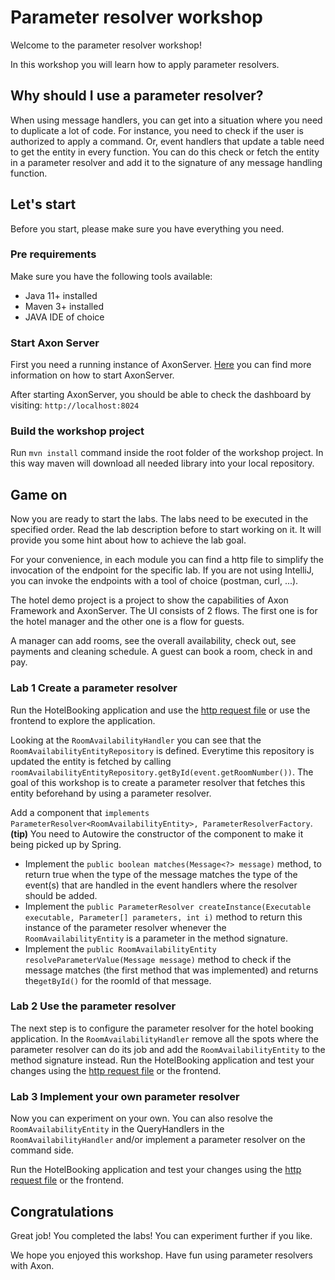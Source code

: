# Parameter resolver workshop

Welcome to the parameter resolver workshop!

In this workshop you will learn how to apply parameter resolvers.

## Why should I use a parameter resolver?

When using message handlers, you can get into a situation where you need to duplicate a lot of code. For instance, you need to check if the user is authorized to apply a command. Or, event handlers that update a table need to get the entity in every function. You can do this check or fetch the entity in a parameter resolver and add it to the signature of any message handling function.

## Let's start
Before you start, please make sure you have everything you need.

### Pre requirements
Make sure you have the following tools available:
- Java 11+ installed
- Maven 3+ installed
- JAVA IDE of choice

### Start Axon Server 

First you need a running instance of AxonServer. [Here](README.md) you can find more information on how to start AxonServer. 

After starting AxonServer, you should be able to check the dashboard by visiting: `http://localhost:8024`

### Build the workshop project
Run `mvn install` command inside the root folder of the workshop project.
In this way maven will download all needed library into your local repository.

## Game on

Now you are ready to start the labs.
The labs need to be executed in the specified order.
Read the lab description before to start working on it.
It will provide you some hint about how to achieve the lab goal.

For your convenience, in each module you can find a http file to simplify the invocation of the endpoint for the specific lab.
If you are not using IntelliJ, you can invoke the endpoints with a tool of choice (postman, curl, ...).

The hotel demo project is a project to show the capabilities of Axon Framework and AxonServer. The UI consists of 2 flows. The first one is for the hotel manager and the other one is a flow for guests.

A manager can add rooms, see the overall availability, check out, see payments and cleaning schedule. A guest can book a room, check in and pay.

### Lab 1 Create a parameter resolver
Run the HotelBooking application and use the [http request file](hotel-booking.http) or use the frontend to explore the application.

Looking at the `RoomAvailabilityHandler`  you can see that the `RoomAvailabilityEntityRepository` is defined. Everytime this repository is updated the entity is fetched by calling `roomAvailabilityEntityRepository.getById(event.getRoomNumber())`. 
The goal of this workshop is to create a parameter resolver that fetches this entity beforehand by using a parameter resolver.

Add a component that `implements ParameterResolver<RoomAvailabilityEntity>, ParameterResolverFactory`. **(tip)** You need to Autowire the constructor of the component to make it being picked up by Spring.
- Implement the `public boolean matches(Message<?> message)` method,  to return true when the type of the message matches the type of the event(s) that are handled in the event handlers where the resolver should be added.
- Implement the `public ParameterResolver createInstance(Executable executable, Parameter[] parameters, int i)` method to return this instance of the parameter resolver whenever the `RoomAvailabilityEntity` is a parameter in the method signature.
- Implement the `public RoomAvailabilityEntity resolveParameterValue(Message message)` method to check if the message matches (the first method that was implemented) and returns the`getById()` for the roomId of that message.


### Lab 2 Use the parameter resolver

The next step is to configure the parameter resolver for the hotel booking application. 
In the `RoomAvailabilityHandler` remove all the spots where the parameter resolver can do its job and add the `RoomAvailabilityEntity` to the method signature instead.
Run the HotelBooking application and test your changes using the [http request file](hotel-booking.http) or the frontend.

### Lab 3 Implement your own parameter resolver

Now you can experiment on your own. You can also resolve the `RoomAvailabilityEntity` in the QueryHandlers in the `RoomAvailabilityHandler` and/or implement a parameter resolver on the command side.

Run the HotelBooking application and test your changes using the [http request file](hotel-booking.http) or the frontend.


## Congratulations

Great job! You completed the labs!
You can experiment further if you like.

We hope you enjoyed this workshop. Have fun using parameter resolvers with Axon.
